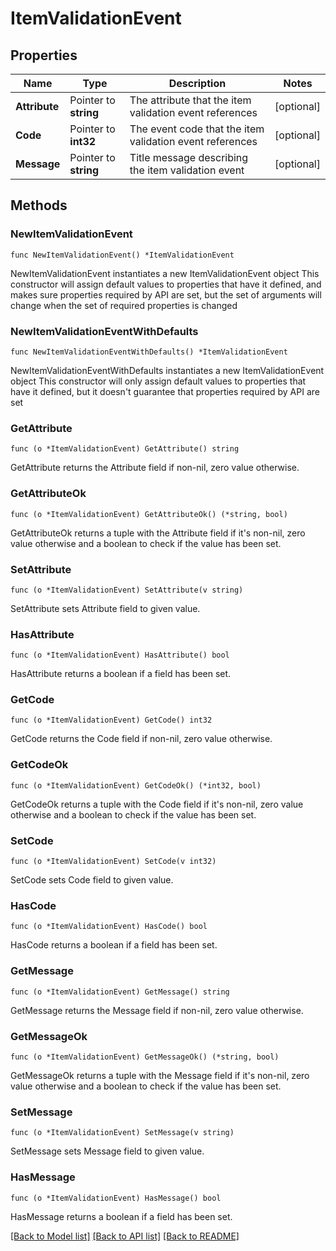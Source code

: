 # ItemValidationEvent

## Properties

Name | Type | Description | Notes
------------ | ------------- | ------------- | -------------
**Attribute** | Pointer to **string** | The attribute that the item validation event references | [optional] 
**Code** | Pointer to **int32** | The event code that the item validation event references | [optional] 
**Message** | Pointer to **string** | Title message describing the item validation event | [optional] 

## Methods

### NewItemValidationEvent

`func NewItemValidationEvent() *ItemValidationEvent`

NewItemValidationEvent instantiates a new ItemValidationEvent object
This constructor will assign default values to properties that have it defined,
and makes sure properties required by API are set, but the set of arguments
will change when the set of required properties is changed

### NewItemValidationEventWithDefaults

`func NewItemValidationEventWithDefaults() *ItemValidationEvent`

NewItemValidationEventWithDefaults instantiates a new ItemValidationEvent object
This constructor will only assign default values to properties that have it defined,
but it doesn't guarantee that properties required by API are set

### GetAttribute

`func (o *ItemValidationEvent) GetAttribute() string`

GetAttribute returns the Attribute field if non-nil, zero value otherwise.

### GetAttributeOk

`func (o *ItemValidationEvent) GetAttributeOk() (*string, bool)`

GetAttributeOk returns a tuple with the Attribute field if it's non-nil, zero value otherwise
and a boolean to check if the value has been set.

### SetAttribute

`func (o *ItemValidationEvent) SetAttribute(v string)`

SetAttribute sets Attribute field to given value.

### HasAttribute

`func (o *ItemValidationEvent) HasAttribute() bool`

HasAttribute returns a boolean if a field has been set.

### GetCode

`func (o *ItemValidationEvent) GetCode() int32`

GetCode returns the Code field if non-nil, zero value otherwise.

### GetCodeOk

`func (o *ItemValidationEvent) GetCodeOk() (*int32, bool)`

GetCodeOk returns a tuple with the Code field if it's non-nil, zero value otherwise
and a boolean to check if the value has been set.

### SetCode

`func (o *ItemValidationEvent) SetCode(v int32)`

SetCode sets Code field to given value.

### HasCode

`func (o *ItemValidationEvent) HasCode() bool`

HasCode returns a boolean if a field has been set.

### GetMessage

`func (o *ItemValidationEvent) GetMessage() string`

GetMessage returns the Message field if non-nil, zero value otherwise.

### GetMessageOk

`func (o *ItemValidationEvent) GetMessageOk() (*string, bool)`

GetMessageOk returns a tuple with the Message field if it's non-nil, zero value otherwise
and a boolean to check if the value has been set.

### SetMessage

`func (o *ItemValidationEvent) SetMessage(v string)`

SetMessage sets Message field to given value.

### HasMessage

`func (o *ItemValidationEvent) HasMessage() bool`

HasMessage returns a boolean if a field has been set.


[[Back to Model list]](../README.md#documentation-for-models) [[Back to API list]](../README.md#documentation-for-api-endpoints) [[Back to README]](../README.md)


